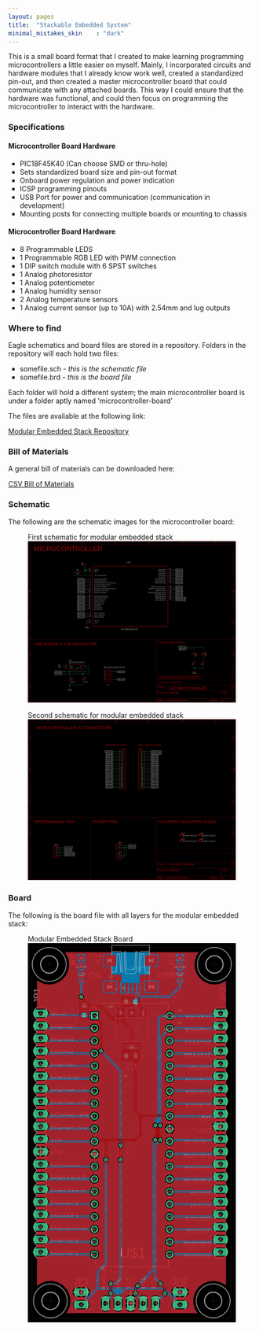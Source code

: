 ```yaml
---
layout: pages
title:  "Stackable Embedded System"
minimal_mistakes_skin    : "dark"
---
```


This is a small board format that I created to make learning programming microcontrollers a little easier on myself.
Mainly, I incorporated circuits and hardware modules that I already know work well, created a standardized pin-out,
and then created a master microcontroller board that could communicate with any attached boards. This way I could
ensure that the hardware was functional, and could then focus on programming the microcontroller to interact with 
the hardware. 

### Specifications ###

#### Microcontroller Board Hardware ####
<ul style="list-style-type:square">
   <li> PIC18F45K40 (Can choose SMD or thru-hole) </li>
   <li> Sets standardized board size and pin-out format </li>
   <li> Onboard power regulation and power indication </li>
   <li> ICSP programming pinouts </li>
   <li> USB Port for power and communication (communication in development) </li>
   <li> Mounting posts for connecting multiple boards or mounting to chassis</li>
   </ul>
   
#### Microcontroller Board Hardware ####
<ul style="list-style-type:square">
   <li> 8 Programmable LEDS </li>
   <li> 1 Programmable RGB LED with PWM connection </li>
   <li> 1 DIP switch module with 6 SPST switches</li>
   <li> 1 Analog photoresistor </li>
   <li> 1 Analog potentiometer </li>
   <li> 1 Analog humidity sensor </li>
   <li> 2 Analog temperature sensors </li>
   <li> 1 Analog current sensor (up to 10A) with 2.54mm and lug outputs </li>
   </ul>
   
### Where to find ###

Eagle schematics and board files are stored in a repository.
Folders in the repository will each hold two files:

<ul style="list-style-type:square">
<li>somefile.sch - <i>this is the schematic file</i></li>
<li>somefile.brd - <i>this is the board file</i></li>
</ul>
	
Each folder will hold a different system; the main microcontroller board is under a folder aptly named 'microcontroller-board'

The files are avaliable at the following link:

<a href="https://github.com/david-story/modular-embedded-stack">Modular Embedded Stack Repository </a>

### Bill of Materials ###
A general bill of materials can be downloaded here:

<a href="/assets/documents/project-embeddedstack-bom.csv">CSV Bill of Materials </a>

### Schematic ###

The following are the schematic images for the microcontroller board:

<figure class="one">
	<figcaption>First schematic for modular embedded stack</figcaption>
    <a href="/assets/images/project-microcontroller-schem1.png"><img src="/assets/images/project-microcontroller-schem1.png"></a>
</figure>

<figure class="one">
	<figcaption>Second schematic for modular embedded stack</figcaption>
    <a href="/assets/images/project-microcontroller-schem2.png"><img src="/assets/images/project-microcontroller-schem2.png"></a>
</figure>

### Board ###

The following is the board file with all layers for the modular embedded stack:

<figure class="one">
	<figcaption>Modular Embedded Stack Board</figcaption>
    <a href="/assets/images/project-microcontroller-board.png"><img src="/assets/images/project-microcontroller-board.png"></a>
</figure>
